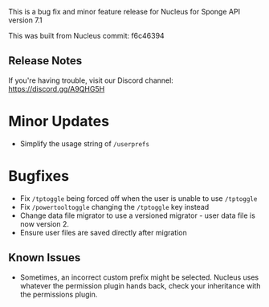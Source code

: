 This is a bug fix and minor feature release for Nucleus for Sponge API version 7.1 

This was built from Nucleus commit: f6c46394

## Release Notes

If you're having trouble, visit our Discord channel: https://discord.gg/A9QHG5H

# Minor Updates

* Simplify the usage string of `/userprefs`

# Bugfixes

* Fix `/tptoggle` being forced off when the user is unable to use `/tptoggle`
* Fix `/powertooltoggle` changing the `/tptoggle` key instead
* Change data file migrator to use a versioned migrator - user data file is now version 2.
* Ensure user files are saved directly after migration

## Known Issues

* Sometimes, an incorrect custom prefix might be selected. Nucleus uses whatever the permission plugin hands back, check your inheritance with the permissions plugin.

